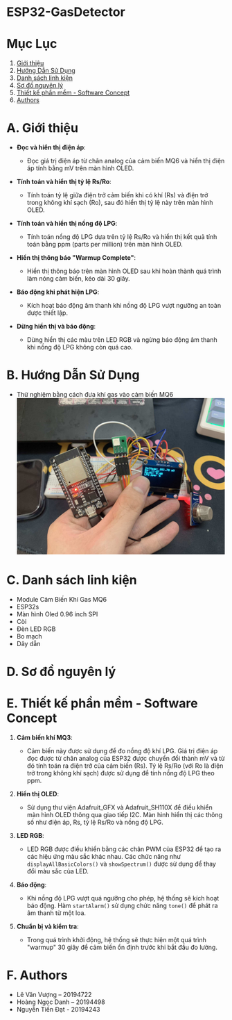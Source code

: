 # ESP32-GasDetector

# Mục Lục
1. [Giới thiệu](#A.-Giới-thiệu)
2. [Hướng Dẫn Sử Dụng](#B.-Hướng-Dẫn-Sử-Dụng)
3. [Danh sách linh kiện](#C.-Danh-sách-linh-kiện)
4. [Sơ đồ nguyên lý](#D.-Sơ-đồ-nguyên-lý)
5. [Thiết kế phần mềm - Software Concept](#E.-Thiết-kế-phần-mềm---Software-Concept)
6. [Authors](#F.-Authors)

# A. Giới thiệu

- **Đọc và hiển thị điện áp**:
  - Đọc giá trị điện áp từ chân analog của cảm biến MQ6 và hiển thị điện áp tính bằng mV trên màn hình OLED.

- **Tính toán và hiển thị tỷ lệ Rs/Ro**:
  - Tính toán tỷ lệ giữa điện trở cảm biến khi có khí (Rs) và điện trở trong không khí sạch (Ro), sau đó hiển thị tỷ lệ này trên màn hình OLED.

- **Tính toán và hiển thị nồng độ LPG**:
  - Tính toán nồng độ LPG dựa trên tỷ lệ Rs/Ro và hiển thị kết quả tính toán bằng ppm (parts per million) trên màn hình OLED.

- **Hiển thị thông báo "Warmup Complete"**:
  - Hiển thị thông báo trên màn hình OLED sau khi hoàn thành quá trình làm nóng cảm biến, kéo dài 30 giây.

- **Báo động khi phát hiện LPG**:
  - Kích hoạt báo động âm thanh khi nồng độ LPG vượt ngưỡng an toàn được thiết lập.

- **Dừng hiển thị và báo động**:
  - Dừng hiển thị các màu trên LED RGB và ngừng báo động âm thanh khi nồng độ LPG không còn quá cao.

# B. Hướng Dẫn Sử Dụng
- Thử nghiệm bằng cách đưa khí gas vào cảm biến MQ6
![anh1](images/anh1.jpg)
# C. Danh sách linh kiện
- Module Cảm Biến Khí Gas MQ6
- ESP32s
- Màn hình Oled 0.96 inch SPI
- Còi
- Đèn LED RGB
- Bo mạch
- Dây dẫn

# D. Sơ đồ nguyên lý

# E. Thiết kế phần mềm - Software Concept

1. **Cảm biến khí MQ3**:
   - Cảm biến này được sử dụng để đo nồng độ khí LPG. Giá trị điện áp đọc được từ chân analog của ESP32 được chuyển đổi thành mV và từ đó tính toán ra điện trở của cảm biến (Rs). Tỷ lệ Rs/Ro (với Ro là điện trở trong không khí sạch) được sử dụng để tính nồng độ LPG theo ppm.

2. **Hiển thị OLED**:
   - Sử dụng thư viện Adafruit_GFX và Adafruit_SH110X để điều khiển màn hình OLED thông qua giao tiếp I2C. Màn hình hiển thị các thông số như điện áp, Rs, tỷ lệ Rs/Ro và nồng độ LPG.

3. **LED RGB**:
   - LED RGB được điều khiển bằng các chân PWM của ESP32 để tạo ra các hiệu ứng màu sắc khác nhau. Các chức năng như `displayAllBasicColors()` và `showSpectrum()` được sử dụng để thay đổi màu sắc của LED.

4. **Báo động**:
   - Khi nồng độ LPG vượt quá ngưỡng cho phép, hệ thống sẽ kích hoạt báo động. Hàm `startAlarm()` sử dụng chức năng `tone()` để phát ra âm thanh từ một loa.

5. **Chuẩn bị và kiểm tra**:
   - Trong quá trình khởi động, hệ thống sẽ thực hiện một quá trình "warmup" 30 giây để cảm biến ổn định trước khi bắt đầu đo lường.

# F. Authors
- Lê Văn Vượng – 20194722
- Hoàng Ngọc Danh – 20194498
- Nguyễn Tiến Đạt - 20194243
